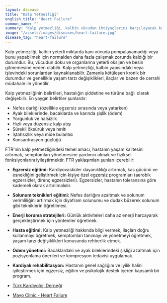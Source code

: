 ```yaml
---
layout: disease
title: "Kalp Yetmezliği"
english_title: "Heart Failure"
common_name: ""
summary: "Kalp yetmezliği, kalbin vücudun ihtiyaçlarını karşılayacak kadar kan pompalayamaması durumudur."
image: "/assets/images/diseases/heart-failure.jpg"
disease_tag: "heart-failure"
---
```





Kalp yetmezliği, kalbin yeterli miktarda kanı vücuda pompalayamadığı veya bunu yapabilmek için normalden daha fazla çalışmak zorunda kaldığı bir durumdur. Bu, vücudun doku ve organlarına yeterli oksijen ve besin gitmemesine neden olabilir. Kalp yetmezliği, kalbin yapısındaki veya işlevindeki sorunlardan kaynaklanabilir. Zamanla kötüleşen kronik bir durumdur ve genellikle yaşam tarzı değişiklikleri, ilaçlar ve bazen de cerrahi müdahale ile yönetilir.


Kalp yetmezliğinin belirtileri, hastalığın şiddetine ve türüne bağlı olarak değişebilir. En yaygın belirtiler şunlardır:

*   Nefes darlığı (özellikle egzersiz sırasında veya yatarken)
*   Ayak bileklerinde, bacaklarda ve karında şişlik (ödem)
*   Yorgunluk ve halsizlik
*   Hızlı veya düzensiz kalp atışı
*   Sürekli öksürük veya hırıltı
*   İştahsızlık veya mide bulantısı
*   Konsantrasyon güçlüğü


FTR'nin kalp yetmezliğindeki temel amacı, hastanın yaşam kalitesini artırmak, semptomları yönetmesine yardımcı olmak ve fiziksel fonksiyonlarını iyileştirmektir. FTR yaklaşımları şunları içerebilir:

*   **Egzersiz eğitimi:** Kardiyovasküler dayanıklılığı artırmak, kas gücünü ve esnekliğini geliştirmek için kişiye özel egzersiz programları (aerobik egzersizler, direnç egzersizleri). Egzersizler, hastanın toleransına göre kademeli olarak artırılmalıdır.
*   **Solunum teknikleri eğitimi:** Nefes darlığını azaltmak ve solunum verimliliğini artırmak için diyafram solunumu ve dudak büzerek solunum gibi tekniklerin öğretilmesi.
*   **Enerji koruma stratejileri:** Günlük aktiviteleri daha az enerji harcayarak gerçekleştirmek için yöntemler öğretmek.
*   **Hasta eğitimi:** Kalp yetmezliği hakkında bilgi vermek, ilaçları doğru kullanmayı öğretmek, semptomları tanımayı ve yönetmeyi öğretmek, yaşam tarzı değişiklikleri konusunda rehberlik etmek.
*   **Ödem yönetimi:** Bacaklardaki ve ayak bileklerindeki şişliği azaltmak için pozisyonlama önerileri ve kompresyon tedavisi uygulamak.
*   **Kardiyak rehabilitasyon:** Hastanın genel sağlığını ve iyilik halini iyileştirmek için egzersiz, eğitim ve psikolojik destek içeren kapsamlı bir program.


*   [Türk Kardiyoloji Derneği](https://www.tkd.org.tr/)
*   [Mayo Clinic - Heart Failure](https://www.mayoclinic.org/diseases-conditions/heart-failure/symptoms-causes/syc-20373186)


